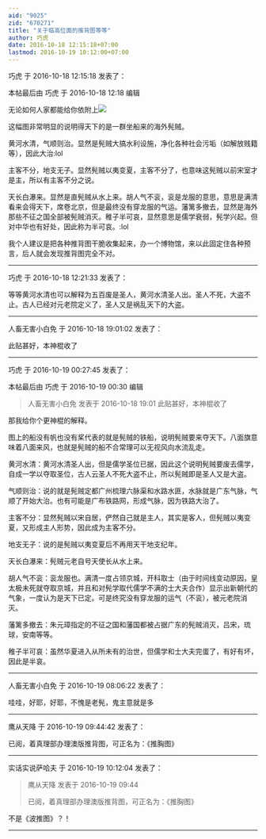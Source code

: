 ```yaml
---
aid: "9025"
zid: "670271"
title: "关于临高位面的推背图等等"
author: 巧虎
date: 2016-10-18 12:15:18+07:00
lastmod: 2016-10-19 10:12:00+07:00
---
```


巧虎 于 2016-10-18 12:15:18 发表了：

本帖最后由 巧虎 于 2016-10-18 12:18 编辑

无论如何人家都能给你依附上![](http://www.xingzuo360.cn/uploads/allimg/120330/1_120330165829_3.png)

这幅图非常明显的说明得天下的是一群坐船来的海外髡贼。

黄河水清，气顺则治。显然是髡贼大搞水利设施，净化各种社会污垢（如解放贱籍等），因此大治:lol

主客不分，地支无子。显然髡贼以夷变夏，主客不分了，也意味这髡贼以前宋室才是主，所以有主客不分之说。

天长白瀑来。显然是直髡贼从水上来。胡人气不衮，衮是龙服的意思，意思是满清看来会得天下，席卷北京，但是最终没有穿龙服的气运。藩篱多撤去，显然是海外那些不征之国全部被髡贼消灭。稚子半可哀，显然意思是儒学衰弱，髡学兴起。但对中华也有好处，因此称为半可哀。:lol

我个人建议是把各种推背图干脆收集起来，办一个博物馆，来以此固定住各种预言，后人就会发现推背图完全不对。

---

巧虎 于 2016-10-18 12:21:33 发表了：

等等黄河水清也可以解释为五百废是圣人，黄河水清圣人出。圣人不死，大盗不止。古人已经对元老院定义了，圣人又是祸乱天下的大盗。

---

人畜无害小白免 于 2016-10-18 19:01:02 发表了：

此贴甚好，本神棍收了

---

巧虎 于 2016-10-19 00:27:45 发表了：

本帖最后由 巧虎 于 2016-10-19 00:30 编辑

> 人畜无害小白免 发表于 2016-10-18 19:01 此贴甚好，本神棍收了

那我给你个更神棍的解释。

图上的船没有帆也没有桨代表的就是髡贼的铁船，说明髡贼要来夺天下。八面旗意味着八面来风，也就是髡贼的船不合常理可以无视风向水流乱走。

黄河水清：黄河水清圣人出，但是儒学圣位已据，因此这个说明髡贼要废去儒学，自成一学以夺取圣位，古人云圣人不死大盗不止，所以髡贼即是圣人又是大盗。

气顺则治：说的就是髡贼定都广州梳理六脉渠和水路水匪，水脉就是广东气脉，气顺了开始大治。也有可能是广布铁路网，形成气脉，因为铁路大治了。

主客不分：显然髡贼以宋自居，俨然自己就是主人，其实是客人，但髡贼以夷变夏，又形成主人形势，因此成为主客不分。

地支无子：说的是髡贼以夷变夏后不再用天干地支纪年。

天长白瀑来：髡贼元老自号天使长从水上来。

胡人气不衮：衮龙服也。满清一度占领京城，开科取士（由于时间线变动原因，皇太极未死就夺取京城，并且和对髡学取代儒学不满的士大夫合作）显示出新朝代的气象，一度认为是天下已定。可是终究没有穿龙服的运气（不衮），被元老院消灭。

藩篱多撤去：朱元璋指定的不征之国和藩国都被占据广东的髡贼消灭，吕宋，琉球，安南等等。

稚子半可哀：虽然华夏进入从所未有的治世，但儒学和士大夫完蛋了，有好有坏，因此是半哀。

---

人畜无害小白免 于 2016-10-19 08:06:22 发表了：

哇哇，好耶，好耶，不愧是老髡，鬼主意就是多

---

鹰从天降 于 2016-10-19 09:44:42 发表了：

已阅，着真理部办理澳版推背图，可正名为：《推胸图》

---

实话实说萨哈夫 于 2016-10-19 10:12:04 发表了：

> 鹰从天降 发表于 2016-10-19 09:44
>
> 已阅，着真理部办理澳版推背图，可正名为：《推胸图》

不是《波推图》？！

---
